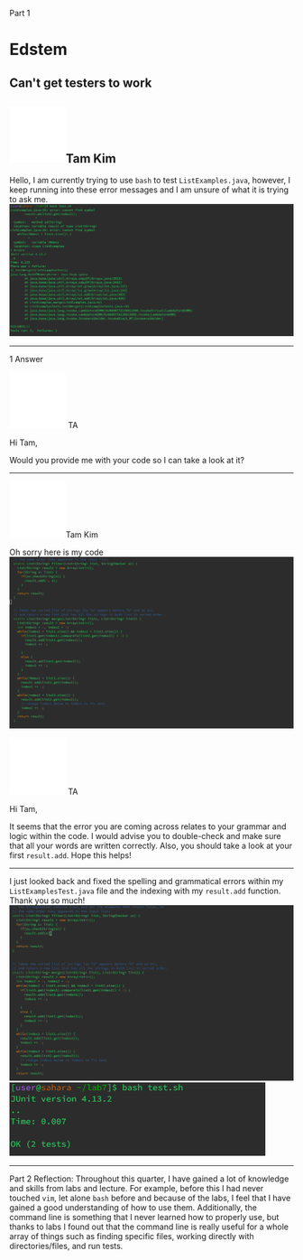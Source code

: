 Part 1
# Edstem

## Can't get testers to work

![Image](download.png)Tam Kim
---

Hello, I am currently trying to use `bash` to test `ListExamples.java`, however, I keep running into these error messages and I am unsure of what it is trying to ask me.
![Image](wrong.PNG)

---
1 Answer

![Image](download.png) TA

Hi Tam,

Would you provide me with your code so I can take a look at it?

---
![Image](download.png)Tam Kim

Oh sorry here is my code
![Image](wrong2.PNG)

![Image](download.png) TA

Hi Tam, 

It seems that the error you are coming across relates to your grammar and logic within the code. I would advise you to double-check and make sure that all your words are written correctly. Also, you should take a look at your first `result.add`. 
Hope this helps!

---

I just looked back and fixed the spelling and grammatical errors within my `ListExamplesTest.java` file and the indexing with my `result.add` function. Thank you so much!
![Image](works2.PNG)
![Image](works1.PNG)

---
Part 2
Reflection:
Throughout this quarter, I have gained a lot of knowledge and skills from labs and lecture. For example, before this I had never touched `vim`, let alone `bash` before and because of the labs, I feel that I have gained a good understanding of how to use them. Additionally, the command line is something that I never learned how to properly use, but thanks to labs I found out that the command line is really useful  for a whole array of things such as finding specific files, working directly with directories/files, and run tests. 
